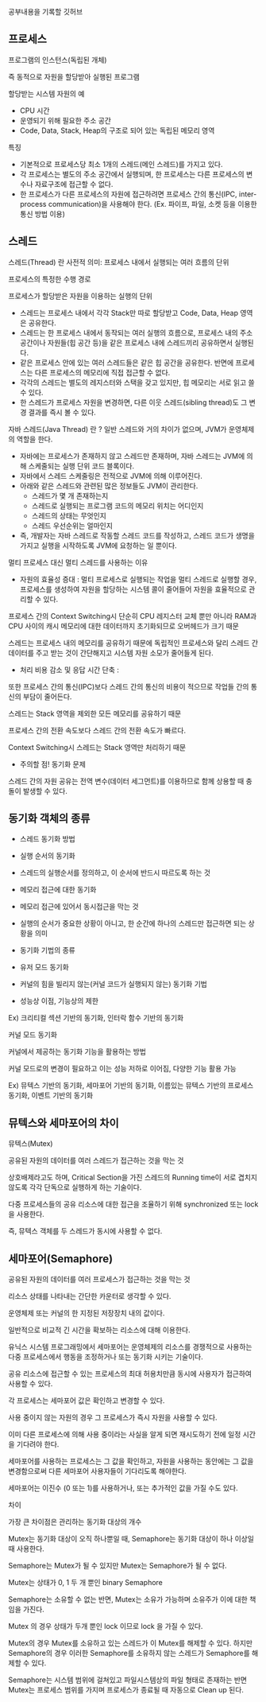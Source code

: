 공부내용을 기록할 깃허브

## 프로세스

프로그램의 인스턴스(독립된 개체)

즉 동적으로 자원을 할당받아 실행된 프로그램


할당받는 시스템 자원의 예
- CPU 시간
- 운영되기 위해 필요한 주소 공간
- Code, Data, Stack, Heap의 구조로 되어 있는 독립된 메모리 영역

특징
- 기본적으로 프로세스당 최소 1개의 스레드(메인 스레드)를 가지고 있다.
- 각 프로세스는 별도의 주소 공간에서 실행되며, 한 프로세스는 다른 프로세스의 변수나 자료구조에 접근할 수 없다.
- 한 프로세스가 다른 프로세스의 자원에 접근하려면 프로세스 간의 통신(IPC, inter-process communication)을 사용해야 한다. (Ex. 파이프, 파일, 소켓 등을 이용한 통신 방법 이용)


## 스레드

스레드(Thread) 란
사전적 의미: 프로세스 내에서 실행되는 여러 흐름의 단위

프로세스의 특정한 수행 경로

프로세스가 할당받은 자원을 이용하는 실행의 단위

- 스레드는 프로세스 내에서 각각 Stack만 따로 할당받고 Code, Data, Heap 영역은 공유한다.
- 스레드는 한 프로세스 내에서 동작되는 여러 실행의 흐름으로, 프로세스 내의 주소 공간이나 자원들(힙 공간 등)을 같은 프로세스 내에 스레드끼리 공유하면서 실행된다.
- 같은 프로세스 안에 있는 여러 스레드들은 같은 힙 공간을 공유한다. 반면에 프로세스는 다른 프로세스의 메모리에 직접 접근할 수 없다.
- 각각의 스레드는 별도의 레지스터와 스택을 갖고 있지만, 힙 메모리는 서로 읽고 쓸 수 있다.
- 한 스레드가 프로세스 자원을 변경하면, 다른 이웃 스레드(sibling thread)도 그 변경 결과를 즉시 볼 수 있다.


자바 스레드(Java Thread) 란 ? 일반 스레드와 거의 차이가 없으며, JVM가 운영체제의 역할을 한다.
- 자바에는 프로세스가 존재하지 않고 스레드만 존재하며, 자바 스레드는 JVM에 의해 스케줄되는 실행 단위 코드 블록이다.
- 자바에서 스레드 스케줄링은 전적으로 JVM에 의해 이루어진다.
- 아래와 같은 스레드와 관련된 많은 정보들도 JVM이 관리한다.
  - 스레드가 몇 개 존재하는지
  - 스레드로 실행되는 프로그램 코드의 메모리 위치는 어디인지
  - 스레드의 상태는 무엇인지
  - 스레드 우선순위는 얼마인지
- 즉, 개발자는 자바 스레드로 작동할 스레드 코드를 작성하고, 스레드 코드가 생명을 가지고 실행을 시작하도록 JVM에 요청하는 일 뿐이다.


멀티 프로세스 대신 멀티 스레드를 사용하는 이유

- 자원의 효율성 증대 : 멀티 프로세스로 실행되는 작업을 멀티 스레드로 실행할 경우, 프로세스를 생성하여 자원을 할당하는 시스템 콜이 줄어들어 자원을 효율적으로 관리할 수 있다.

프로세스 간의 Context Switching시 단순히 CPU 레지스터 교체 뿐만 아니라 RAM과 CPU 사이의 캐시 메모리에 대한 데이터까지 초기화되므로 오버헤드가 크기 때문

스레드는 프로세스 내의 메모리를 공유하기 때문에 독립적인 프로세스와 달리 스레드 간 데이터를 주고 받는 것이 간단해지고 시스템 자원 소모가 줄어들게 된다.

- 처리 비용 감소 및 응답 시간 단축 : 

또한 프로세스 간의 통신(IPC)보다 스레드 간의 통신의 비용이 적으므로 작업들 간의 통신의 부담이 줄어든다.

스레드는 Stack 영역을 제외한 모든 메모리를 공유하기 때문

프로세스 간의 전환 속도보다 스레드 간의 전환 속도가 빠르다.

Context Switching시 스레드는 Stack 영역만 처리하기 때문

- 주의할 점!  동기화 문제

스레드 간의 자원 공유는 전역 변수(데이터 세그먼트)를 이용하므로 함께 상용할 때 충돌이 발생할 수 있다.

## 동기화 객체의 종류

- 스레드 동기화 방법


- 실행 순서의 동기화


- 스레드의 실행순서를 정의하고, 이 순서에 반드시 따르도록 하는 것


- 메모리 접근에 대한 동기화


- 메모리 접근에 있어서 동시접근을 막는 것


- 실행의 순서가 중요한 상황이 아니고, 한 순간에 하나의 스레드만 접근하면 되는 상황을 의미


- 동기화 기법의 종류


- 유저 모드 동기화


- 커널의 힘을 빌리지 않는(커널 코드가 실행되지 않는) 동기화 기법


- 성능상 이점, 기능상의 제한


Ex) 크리티컬 섹션 기반의 동기화, 인터락 함수 기반의 동기화

커널 모드 동기화

커널에서 제공하는 동기화 기능을 활용하는 방법

커널 모드로의 변경이 필요하고 이는 성능 저하로 이어짐, 다양한 기능 활용 가능

Ex) 뮤텍스 기반의 동기화, 세마포어 기반의 동기화, 이름있는 뮤텍스 기반의 프로세스 동기화, 이벤트 기반의 동기화


## 뮤텍스와 세마포어의 차이

뮤텍스(Mutex)

공유된 자원의 데이터를 여러 스레드가 접근하는 것을 막는 것

상호배제라고도 하며, Critical Section을 가진 스레드의 Running time이 서로 겹치지 않도록 각각 단독으로 실행하게 하는 기술이다.

다중 프로세스들의 공유 리소스에 대한 접근을 조율하기 위해 synchronized 또는 lock을 사용한다.

즉, 뮤텍스 객체를 두 스레드가 동시에 사용할 수 없다.

## 세마포어(Semaphore)

공유된 자원의 데이터를 여러 프로세스가 접근하는 것을 막는 것

리소스 상태를 나타내는 간단한 카운터로 생각할 수 있다.

운영체제 또는 커널의 한 지정된 저장장치 내의 값이다.

일반적으로 비교적 긴 시간을 확보하는 리소스에 대해 이용한다.

유닉스 시스템 프로그래밍에서 세마포어는 운영체제의 리소스를 경쟁적으로 사용하는 다중 프로세스에서 행동을 조정하거나 또는 동기화 시키는 기술이다.

공유 리소스에 접근할 수 있는 프로세스의 최대 허용치만큼 동시에 사용자가 접근하여 사용할 수 있다.

각 프로세스는 세마포어 값은 확인하고 변경할 수 있다.

사용 중이지 않는 자원의 경우 그 프로세스가 즉시 자원을 사용할 수 있다.

이미 다른 프로세스에 의해 사용 중이라는 사실을 알게 되면 재시도하기 전에 일정 시간을 기다려야 한다.

세마포어를 사용하는 프로세스는 그 값을 확인하고, 자원을 사용하는 동안에는 그 값을 변경함으로써 다른 세마포어 사용자들이 기다리도록 해야한다.

세마포어는 이진수 (0 또는 1)를 사용하거나, 또는 추가적인 값을 가질 수도 있다.

차이

가장 큰 차이점은 관리하는 동기화 대상의 개수

Mutex는 동기화 대상이 오직 하나뿐일 때, Semaphore는 동기화 대상이 하나 이상일 때 사용한다.

Semaphore는 Mutex가 될 수 있지만 Mutex는 Semaphore가 될 수 없다.

Mutex는 상태가 0, 1 두 개 뿐인 binary Semaphore

Semaphore는 소유할 수 없는 반면, Mutex는 소유가 가능하며 소유주가 이에 대한 책임을 가진다.

Mutex 의 경우 상태가 두개 뿐인 lock 이므로 lock 을 가질 수 있다.

Mutex의 경우 Mutex를 소유하고 있는 스레드가 이 Mutex를 해제할 수 있다. 하지만 Semaphore의 경우 이러한 Semaphore를 소유하지 않는 스레드가 Semaphore를 해제할 수 있다.

Semaphore는 시스템 범위에 걸쳐있고 파일시스템상의 파일 형태로 존재하는 반면 Mutex는 프로세스 범위를 가지며 프로세스가 종료될 때 자동으로 Clean up 된다.
